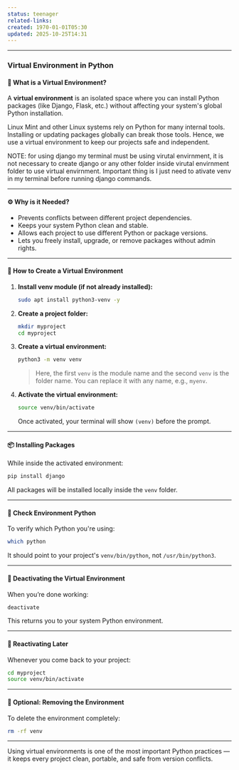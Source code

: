 ```yaml
---
status: teenager
related-links:
created: 1970-01-01T05:30
updated: 2025-10-25T14:31
---
```

---

### Virtual Environment in Python

#### 🧠 What is a Virtual Environment?

A **virtual environment** is an isolated space where you can install Python packages (like Django, Flask, etc.) without affecting your system's global Python installation.

Linux Mint and other Linux systems rely on Python for many internal tools. Installing or updating packages globally can break those tools. Hence, we use a virtual environment to keep our projects safe and independent.

NOTE: for using django my terminal must be using virutal envirnment, it is not necessary to create django or any other folder inside virutal envirnment folder to use virtual envirnment. Important thing is I just need to ativate venv in my terminal before running django commands.

---

#### ⚙️ Why is it Needed?

- Prevents conflicts between different project dependencies.
- Keeps your system Python clean and stable.
- Allows each project to use different Python or package versions.
- Lets you freely install, upgrade, or remove packages without admin rights.

---

#### 🚀 How to Create a Virtual Environment

1. **Install venv module (if not already installed):**
    ```bash
    sudo apt install python3-venv -y
    ```
    
2. **Create a project folder:**
    
    ```bash
    mkdir myproject
    cd myproject
    ```
    
3. **Create a virtual environment:**
    
    ```bash
    python3 -m venv venv
    ```
    
    > Here, the first `venv` is the module name and the second `venv` is the folder name. You can replace it with any name, e.g., `myenv`.
    
4. **Activate the virtual environment:**
    
    ```bash
    source venv/bin/activate
    ```
    
    Once activated, your terminal will show `(venv)` before the prompt.
    

---

#### 📦 Installing Packages

While inside the activated environment:

```bash
pip install django
```

All packages will be installed locally inside the `venv` folder.

---

#### 🧩 Check Environment Python

To verify which Python you're using:

```bash
which python
```

It should point to your project's `venv/bin/python`, not `/usr/bin/python3`.

---

#### 🛑 Deactivating the Virtual Environment

When you’re done working:

```bash
deactivate
```

This returns you to your system Python environment.

---

#### 🔄 Reactivating Later

Whenever you come back to your project:

```bash
cd myproject
source venv/bin/activate
```

---

#### 🧹 Optional: Removing the Environment

To delete the environment completely:

```bash
rm -rf venv
```

---

Using virtual environments is one of the most important Python practices — it keeps every project clean, portable, and safe from version conflicts.

